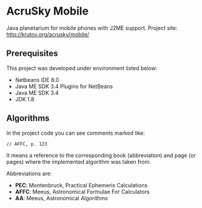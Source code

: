 AcruSky Mobile
==============
Java planetarium for mobile phones with J2ME support.
Project site: http://krutov.org/acrusky/mobile/


Prerequisites
-------------

This project was developed under environment listed below:

- Netbeans IDE 8.0
- Java ME SDK 3.4 Plugins for NetBeans
- Java ME SDK 3.4	
- JDK 1.8

Algorithms
----------

In the project code you can see comments marked like:

    // AFFC, p. 123

It means a reference to the corresponding book (abbreviation) and page (or pages) where the implemented algorithm was taken from.

Abbreviations are:

- **PEC**:  Montenbruck, Practical Ephemeris Calculations
- **AFFC**: Meeus, Astronomical Formulae For Calculators
- **AA**:   Meeus, Astronomical Algorithms
